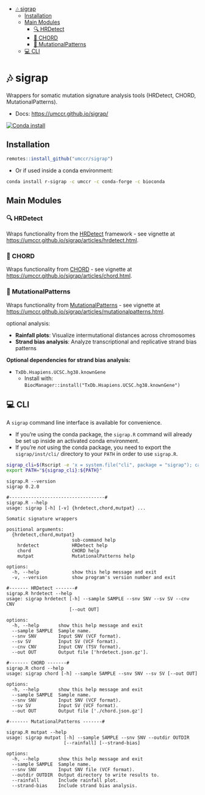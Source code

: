 
- [🎶 sigrap](#-sigrap)
  - [Installation](#installation)
  - [Main Modules](#main-modules)
    - [🔍 HRDetect](#-hrdetect)
    - [🎸 CHORD](#-chord)
    - [🐾 MutationalPatterns](#-mutationalpatterns)
  - [💻 CLI](#-cli)
<!-- README.md is generated from README.Rmd. Please edit that file -->

# 🎶 sigrap

Wrappers for somatic mutation signature analysis tools (HRDetect, CHORD,
MutationalPatterns).

- Docs: <https://umccr.github.io/sigrap/>

<!-- badges: start -->

[![Conda
install](https://anaconda.org/umccr/r-sigrap/badges/installer/conda.svg)](https://anaconda.org/umccr/r-sigrap)
<!-- badges: end -->

## Installation

``` r
remotes::install_github("umccr/sigrap")
```

- Or if used inside a conda environment:

``` bash
conda install r-sigrap -c umccr -c conda-forge -c bioconda
```

## Main Modules

### 🔍 HRDetect

Wraps functionality from the
[HRDetect](https://github.com/Nik-Zainal-Group/signature.tools.lib)
framework - see vignette at
<https://umccr.github.io/sigrap/articles/hrdetect.html>.

### 🎸 CHORD

Wraps functionality from
[CHORD](https://github.com/UMCUGenetics/CHORD) - see vignette at
<https://umccr.github.io/sigrap/articles/chord.html>.

### 🐾 MutationalPatterns

Wraps functionality from
[MutationalPatterns](https://github.com/UMCUGenetics/MutationalPatterns) -
see vignette at
<https://umccr.github.io/sigrap/articles/mutationalpatterns.html>.

optional analysis:
- **Rainfall plots**: Visualize intermutational distances across chromosomes
- **Strand bias analysis**: Analyze transcriptional and replicative strand bias patterns

**Optional dependencies for strand bias analysis:**
- `TxDb.Hsapiens.UCSC.hg38.knownGene`
  - Install with: `BiocManager::install("TxDb.Hsapiens.UCSC.hg38.knownGene")`

## 💻 CLI

A `sigrap` command line interface is available for convenience.

- If you’re using the conda package, the `sigrap.R` command will already
  be set up inside an activated conda environment.
- If you’re *not* using the conda package, you need to export the
  `sigrap/inst/cli/` directory to your `PATH` in order to use
  `sigrap.R`.

``` bash
sigrap_cli=$(Rscript -e 'x = system.file("cli", package = "sigrap"); cat(x, "\n")' | xargs)
export PATH="${sigrap_cli}:${PATH}"
```

    sigrap.R --version
    sigrap 0.2.0

    #-----------------------------------#
    sigrap.R --help
    usage: sigrap [-h] [-v] {hrdetect,chord,mutpat} ...

    Somatic signature wrappers

    positional arguments:
      {hrdetect,chord,mutpat}
                            sub-command help
        hrdetect            HRDetect help
        chord               CHORD help
        mutpat              MutationalPatterns help

    options:
      -h, --help            show this help message and exit
      -v, --version         show program's version number and exit

    #------- HRDetect -------#
    sigrap.R hrdetect --help
    usage: sigrap hrdetect [-h] --sample SAMPLE --snv SNV --sv SV --cnv CNV
                           [--out OUT]

    options:
      -h, --help       show this help message and exit
      --sample SAMPLE  Sample name.
      --snv SNV        Input SNV (VCF format).
      --sv SV          Input SV (VCF format).
      --cnv CNV        Input CNV (TSV format).
      --out OUT        Output file ['hrdetect.json.gz'].

    #------- CHORD -------#
    sigrap.R chord --help
    usage: sigrap chord [-h] --sample SAMPLE --snv SNV --sv SV [--out OUT]

    options:
      -h, --help       show this help message and exit
      --sample SAMPLE  Sample name.
      --snv SNV        Input SNV (VCF format).
      --sv SV          Input SV (VCF format).
      --out OUT        Output file ['./chord.json.gz']

    #------- MutationalPatterns -------#

    sigrap.R mutpat --help
    usage: sigrap mutpat [-h] --sample SAMPLE --snv SNV --outdir OUTDIR
                         [--rainfall] [--strand-bias]

    options:
      -h, --help       show this help message and exit
      --sample SAMPLE  Sample name.
      --snv SNV        Input SNV file (VCF format).
      --outdir OUTDIR  Output directory to write results to.
      --rainfall       Include rainfall plot.
      --strand-bias    Include strand bias analysis.
